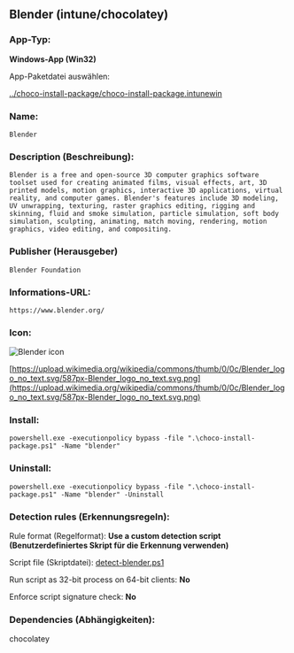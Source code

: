 ## Blender (intune/chocolatey)

### App-Typ:

__Windows-App (Win32)__

App-Paketdatei auswählen:

[../choco-install-package/choco-install-package.intunewin](../choco-install-package/choco-install-package.intunewin?raw=true)


### Name:

```
Blender
```

### Description (Beschreibung):

```
Blender is a free and open-source 3D computer graphics software toolset used for creating animated films, visual effects, art, 3D printed models, motion graphics, interactive 3D applications, virtual reality, and computer games. Blender's features include 3D modeling, UV unwrapping, texturing, raster graphics editing, rigging and skinning, fluid and smoke simulation, particle simulation, soft body simulation, sculpting, animating, match moving, rendering, motion graphics, video editing, and compositing. 
```

### Publisher (Herausgeber)

```
Blender Foundation
```


### Informations-URL:

```
https://www.blender.org/
```

### Icon:

![Blender icon](https://upload.wikimedia.org/wikipedia/commons/thumb/0/0c/Blender_logo_no_text.svg/148px-Blender_logo_no_text.svg.png)

[https://upload.wikimedia.org/wikipedia/commons/thumb/0/0c/Blender_logo_no_text.svg/587px-Blender_logo_no_text.svg.png](https://upload.wikimedia.org/wikipedia/commons/thumb/0/0c/Blender_logo_no_text.svg/587px-Blender_logo_no_text.svg.png)


### Install:
```
powershell.exe -executionpolicy bypass -file ".\choco-install-package.ps1" -Name "blender"
```


### Uninstall:
```
powershell.exe -executionpolicy bypass -file ".\choco-install-package.ps1" -Name "blender" -Uninstall
```




### Detection rules (Erkennungsregeln):

Rule format (Regelformat): __Use a custom detection script (Benutzerdefiniertes Skript für die Erkennung verwenden)__

Script file (Skriptdatei): [detect-blender.ps1](./detect-blender.ps1?raw=true)

Run script as 32-bit process on 64-bit clients: __No__

Enforce script signature check: __No__

### Dependencies (Abhängigkeiten):

chocolatey
